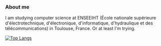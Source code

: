 ### About me


I am studying computer science at ENSEEIHT (École nationale supérieure d'électrotechnique, d'électronique, d'informatique, d'hydraulique et des télécommunications) in Toulouse, France. Or at least I'm trying.



[![Top Langs](https://github-readme-stats.vercel.app/api/top-langs/?username=Sweb23&layout=compact)](https://github.com/anuraghazra/github-readme-stats)


